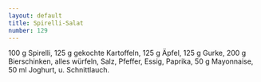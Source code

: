 ```yaml
---
layout: default
title: Spirelli-Salat
number: 129
---
```


100 g Spirelli, 125 g gekochte Kartoffeln, 125 g Äpfel, 125 g Gurke, 200 g Bierschinken, alles würfeln, Salz, Pfeffer, Essig, Paprika, 50 g Mayonnaise, 50 ml Joghurt, u. Schnittlauch.
